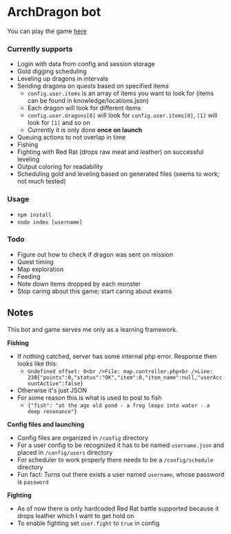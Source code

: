 # ArchDragon bot
You can play the game [here](http://archdragon.com/dragons/index.html)


### Currently supports
- Login with data from config and session storage
- Gold digging scheduling
- Leveling up dragons in intervals
- Sending dragons on quests based on specified items
  + `config.user.items` is an array of items you want to look for (items can be found in knowledge/locations.json)
  + Each dragon will look for different items
  + `config.user.dragons[0]` will look for `config.user.items[0]`, `[1]` will look for `[1]` and so on
  + Currently it is only done **once on launch**
- Queuing actions to not overlap in time
- Fishing
- Fighting with Red Rat (drops raw meat and leather) on successful leveling
- Output coloring for readability
- Scheduling gold and leveling based on generated files (seems to work; not much tested)

### Usage
- `npm install`
- `node index [username]`

### Todo
- Figure out how to check if dragon was sent on mission
- Quest timing
- Map exploration
- Feeding
- Note down items dropped by each monster
- Stop caring about this game; start caring about exams

## Notes
This bot and game serves me only as a learning framework.

**Fishing**
- If nothing catched, server has some internal php error. Response then looks like this:
  + `Undefined offset: 0<br />File: map.controller.php<br />Line: 238{"points":0,"status":"OK","item":0,"item_name":null,"userAccountActive":false}`
- Otherwise it's just JSON
- For some reason this is what is used to post to fish
  + `{"fish": "at the age old pond - a frog leaps into water - a deep resonance"}`

**Config files and launching**
- Config files are organized in `/config` directory
- For a user config to be recognized it has to be named `username.json` and placed in `/config/users` directory
- For scheduler to work properly there needs to be a `/config/schedule` directory
- Fun fact: Turns out there exists a user named `username`, whose password is `password`

**Fighting**
- As of now there is only hardcoded Red Rat battle supported because it drops leather which I want to get hold on
- To enable fighting set `user.fight` to `true` in config